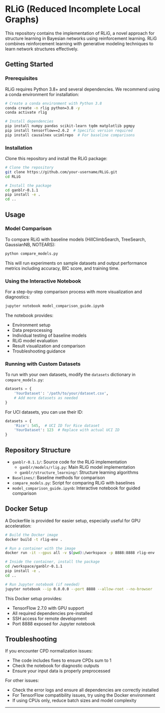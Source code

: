 # RLiG (Reduced Incomplete Local Graphs)

This repository contains the implementation of RLiG, a novel approach for structure learning in Bayesian networks using reinforcement learning. RLiG combines reinforcement learning with generative modeling techniques to learn network structures effectively.

## Getting Started

### Prerequisites

RLiG requires Python 3.8+ and several dependencies. We recommend using a conda environment for installation:

```bash
# Create a conda environment with Python 3.8
conda create -n rlig python=3.8 -y
conda activate rlig

# Install dependencies
pip install numpy pandas scikit-learn tqdm matplotlib pgmpy
pip install tensorflow==2.6.2  # Specific version required
pip install causalnex ucimlrepo  # For baseline comparisons
```

### Installation

Clone this repository and install the RLiG package:

```bash
# Clone the repository
git clone https://github.com/your-username/RLiG.git
cd RLiG

# Install the package
cd ganblr-0.1.1
pip install -e .
cd ..
```

## Usage

### Model Comparison

To compare RLiG with baseline models (HillClimbSearch, TreeSearch, GaussianNB, NOTEARS):

```bash
python compare_models.py
```

This will run experiments on sample datasets and output performance metrics including accuracy, BIC score, and training time.

### Using the Interactive Notebook

For a step-by-step comparison process with more visualization and diagnostics:

```bash
jupyter notebook model_comparison_guide.ipynb
```

The notebook provides:
- Environment setup
- Data preprocessing
- Individual testing of baseline models
- RLiG model evaluation
- Result visualization and comparison
- Troubleshooting guidance

### Running with Custom Datasets

To run with your own datasets, modify the `datasets` dictionary in `compare_models.py`:

```python
datasets = {
    'YourDataset': '/path/to/your/dataset.csv',
    # Add more datasets as needed
}
```

For UCI datasets, you can use their ID:

```python
datasets = {
    'Rice': 545,  # UCI ID for Rice dataset
    'YourDataset': 123  # Replace with actual UCI ID
}
```

## Repository Structure

- `ganblr-0.1.1/`: Source code for the RLiG implementation
  - `ganblr/models/rlig.py`: Main RLiG model implementation
  - `ganblr/structure_learning/`: Structure learning algorithms
- `Baselines/`: Baseline methods for comparison
- `compare_models.py`: Script for comparing RLiG with baselines
- `model_comparison_guide.ipynb`: Interactive notebook for guided comparison

## Docker Setup

A Dockerfile is provided for easier setup, especially useful for GPU acceleration:

```bash
# Build the Docker image
docker build -t rlig-env .

# Run a container with the image
docker run -it --gpus all -v $(pwd):/workspace -p 8888:8888 rlig-env

# Inside the container, install the package
cd /workspace/ganblr-0.1.1
pip install -e .
cd ..

# Run Jupyter notebook (if needed)
jupyter notebook --ip 0.0.0.0 --port 8888 --allow-root --no-browser
```

This Docker setup provides:
- TensorFlow 2.7.0 with GPU support
- All required dependencies pre-installed
- SSH access for remote development
- Port 8888 exposed for Jupyter notebook

## Troubleshooting

If you encounter CPD normalization issues:
- The code includes fixes to ensure CPDs sum to 1
- Check the notebook for diagnostic outputs
- Ensure your input data is properly preprocessed

For other issues:
- Check the error logs and ensure all dependencies are correctly installed
- For TensorFlow compatibility issues, try using the Docker environment
- If using CPUs only, reduce batch sizes and model complexity

---

<!-- Original README content:
# Unrestricted-GANBLR

This is the repository for an GANBLR variation using the unrestricted Bayesian Network

https://ganblr-docs.readthedocs.io/en/latest/

Here's the description of each folder
* ganblr-0.1.1: The origin ganblr source code with a newly added dockerfile
-->
